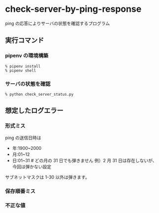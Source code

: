 # check-server-by-ping-response

ping の応答によりサーバの状態を確認するプログラム

## 実行コマンド

### pipenv の環境構築

```
% pipenv install
% pipenv shell
```

### サーバの状態を確認

```
% python check_server_status.py
```

## 想定したログエラー

### 形式ミス

ping の送信日時は

- 年:1900~2000
- 月:01~12
- 日:01~31 # どの月の 31 日でも弾きません 例）2 月 31 日は存在しないが、今回は弾かない設定

サブネットマスクは 1-30 以外は弾きます。

### 保存順番ミス

### 不正な値
